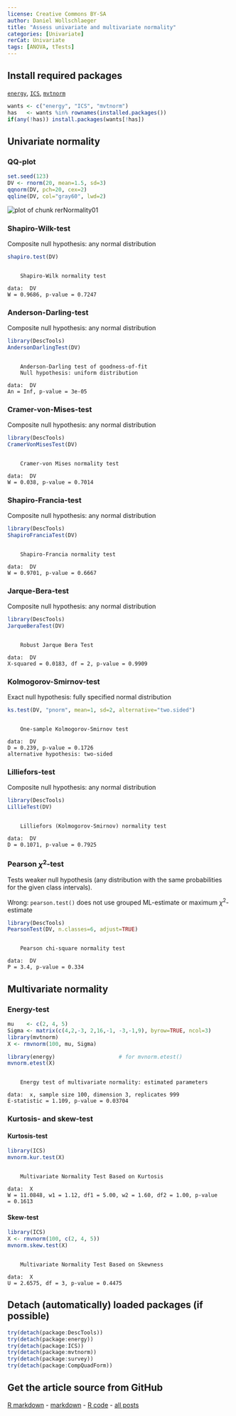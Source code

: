 ```yaml
---
license: Creative Commons BY-SA
author: Daniel Wollschlaeger
title: "Assess univariate and multivariate normality"
categories: [Univariate]
rerCat: Univariate
tags: [ANOVA, tTests]
---
```





Install required packages
-------------------------

[`energy`](http://cran.r-project.org/package=energy), [`ICS`](http://cran.r-project.org/package=ICS), [`mvtnorm`](http://cran.r-project.org/package=mvtnorm)


```r
wants <- c("energy", "ICS", "mvtnorm")
has   <- wants %in% rownames(installed.packages())
if(any(!has)) install.packages(wants[!has])
```

Univariate normality
-------------------------

### QQ-plot


```r
set.seed(123)
DV <- rnorm(20, mean=1.5, sd=3)
qqnorm(DV, pch=20, cex=2)
qqline(DV, col="gray60", lwd=2)
```

![plot of chunk rerNormality01](../content/assets/figure/rerNormality01-1.png) 

### Shapiro-Wilk-test

Composite null hypothesis: any normal distribution


```r
shapiro.test(DV)
```

```

	Shapiro-Wilk normality test

data:  DV
W = 0.9686, p-value = 0.7247
```

### Anderson-Darling-test

Composite null hypothesis: any normal distribution


```r
library(DescTools)
AndersonDarlingTest(DV)
```

```

	Anderson-Darling test of goodness-of-fit
	Null hypothesis: uniform distribution

data:  DV
An = Inf, p-value = 3e-05
```

### Cramer-von-Mises-test

Composite null hypothesis: any normal distribution


```r
library(DescTools)
CramerVonMisesTest(DV)
```

```

	Cramer-von Mises normality test

data:  DV
W = 0.038, p-value = 0.7014
```

### Shapiro-Francia-test

Composite null hypothesis: any normal distribution


```r
library(DescTools)
ShapiroFranciaTest(DV)
```

```

	Shapiro-Francia normality test

data:  DV
W = 0.9701, p-value = 0.6667
```

### Jarque-Bera-test

Composite null hypothesis: any normal distribution


```r
library(DescTools)
JarqueBeraTest(DV)
```

```

	Robust Jarque Bera Test

data:  DV
X-squared = 0.0183, df = 2, p-value = 0.9909
```

### Kolmogorov-Smirnov-test

Exact null hypothesis: fully specified normal distribution


```r
ks.test(DV, "pnorm", mean=1, sd=2, alternative="two.sided")
```

```

	One-sample Kolmogorov-Smirnov test

data:  DV
D = 0.239, p-value = 0.1726
alternative hypothesis: two-sided
```

### Lilliefors-test

Composite null hypothesis: any normal distribution


```r
library(DescTools)
LillieTest(DV)
```

```

	Lilliefors (Kolmogorov-Smirnov) normality test

data:  DV
D = 0.1071, p-value = 0.7925
```

### Pearson $\chi^{2}$-test

Tests weaker null hypothesis (any distribution with the same probabilities for the given class intervals).

Wrong: `pearson.test()` does not use grouped ML-estimate or maximum $\chi^{2}$-estimate


```r
library(DescTools)
PearsonTest(DV, n.classes=6, adjust=TRUE)
```

```

	Pearson chi-square normality test

data:  DV
P = 3.4, p-value = 0.334
```

Multivariate normality
-------------------------

### Energy-test


```r
mu    <- c(2, 4, 5)
Sigma <- matrix(c(4,2,-3, 2,16,-1, -3,-1,9), byrow=TRUE, ncol=3)
library(mvtnorm)
X <- rmvnorm(100, mu, Sigma)
```


```r
library(energy)                    # for mvnorm.etest()
mvnorm.etest(X)
```

```

	Energy test of multivariate normality: estimated parameters

data:  x, sample size 100, dimension 3, replicates 999
E-statistic = 1.109, p-value = 0.03704
```

### Kurtosis- and skew-test

#### Kurtosis-test


```r
library(ICS)
mvnorm.kur.test(X)
```

```

	Multivariate Normality Test Based on Kurtosis

data:  X
W = 11.0848, w1 = 1.12, df1 = 5.00, w2 = 1.60, df2 = 1.00, p-value
= 0.1613
```

#### Skew-test

```r
library(ICS)
X <- rmvnorm(100, c(2, 4, 5))
mvnorm.skew.test(X)
```

```

	Multivariate Normality Test Based on Skewness

data:  X
U = 2.6575, df = 3, p-value = 0.4475
```

Detach (automatically) loaded packages (if possible)
-------------------------


```r
try(detach(package:DescTools))
try(detach(package:energy))
try(detach(package:ICS))
try(detach(package:mvtnorm))
try(detach(package:survey))
try(detach(package:CompQuadForm))
```

Get the article source from GitHub
----------------------------------------------

[R markdown](https://github.com/dwoll/RExRepos/raw/master/Rmd/normality.Rmd) - [markdown](https://github.com/dwoll/RExRepos/raw/master/md/normality.md) - [R code](https://github.com/dwoll/RExRepos/raw/master/R/normality.R) - [all posts](https://github.com/dwoll/RExRepos/)
